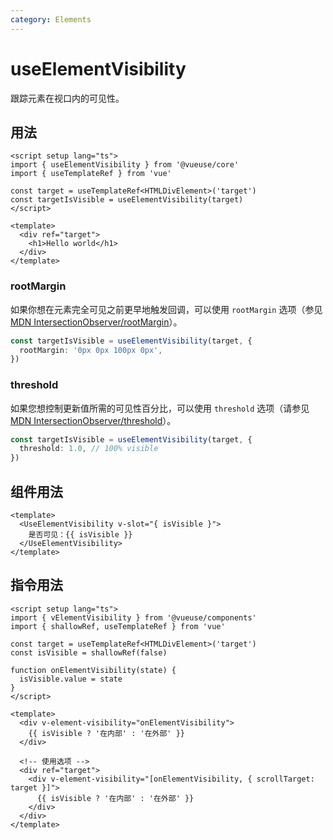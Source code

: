 ```yaml
---
category: Elements
---
```


# useElementVisibility

跟踪元素在视口内的可见性。

## 用法

```vue
<script setup lang="ts">
import { useElementVisibility } from '@vueuse/core'
import { useTemplateRef } from 'vue'

const target = useTemplateRef<HTMLDivElement>('target')
const targetIsVisible = useElementVisibility(target)
</script>

<template>
  <div ref="target">
    <h1>Hello world</h1>
  </div>
</template>
```

### rootMargin

如果你想在元素完全可见之前更早地触发回调，可以使用 `rootMargin` 选项（参见 [MDN IntersectionObserver/rootMargin](https://developer.mozilla.org/en-US/docs/Web/API/IntersectionObserver/rootMargin)）。

```ts
const targetIsVisible = useElementVisibility(target, {
  rootMargin: '0px 0px 100px 0px',
})
```

### threshold

如果您想控制更新值所需的可见性百分比，可以使用 `threshold` 选项（请参见 [MDN IntersectionObserver/threshold](https://developer.mozilla.org/en-US/docs/Web/API/IntersectionObserver/IntersectionObserver#threshold)）。

```ts
const targetIsVisible = useElementVisibility(target, {
  threshold: 1.0, // 100% visible
})
```

## 组件用法

```vue
<template>
  <UseElementVisibility v-slot="{ isVisible }">
    是否可见：{{ isVisible }}
  </UseElementVisibility>
</template>
```

## 指令用法

```vue
<script setup lang="ts">
import { vElementVisibility } from '@vueuse/components'
import { shallowRef, useTemplateRef } from 'vue'

const target = useTemplateRef<HTMLDivElement>('target')
const isVisible = shallowRef(false)

function onElementVisibility(state) {
  isVisible.value = state
}
</script>

<template>
  <div v-element-visibility="onElementVisibility">
    {{ isVisible ? '在内部' : '在外部' }}
  </div>

  <!-- 使用选项 -->
  <div ref="target">
    <div v-element-visibility="[onElementVisibility, { scrollTarget: target }]">
      {{ isVisible ? '在内部' : '在外部' }}
    </div>
  </div>
</template>
```
